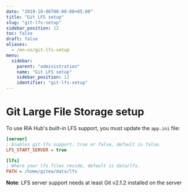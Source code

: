 ```yaml
---
date: "2019-10-06T08:00:00+05:00"
title: "Git LFS setup"
slug: "git-lfs-setup"
sidebar_position: 12
toc: false
draft: false
aliases:
  - /en-us/git-lfs-setup
menu:
  sidebar:
    parent: "administration"
    name: "Git LFS setup"
    sidebar_position: 12
    identifier: "git-lfs-setup"
---
```


# Git Large File Storage setup

To use RIA Hub's built-in LFS support, you must update the `app.ini` file:

```ini
[server]
; Enables git-lfs support. true or false, default is false.
LFS_START_SERVER = true

[lfs]
; Where your lfs files reside, default is data/lfs.
PATH = /home/gitea/data/lfs
```

**Note**: LFS server support needs at least Git v2.1.2 installed on the server
